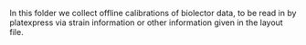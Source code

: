 In this folder we collect offline calibrations of biolector data, 
to be read in by platexpress via strain information or other information
given in the layout file.

